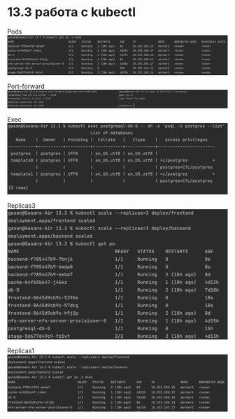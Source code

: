 # 13.3 работа с kubectl

Pods <br>
   <kbd> 
      <img src="https://github.com/Gasan66/devops-netology/blob/main/13.3/getpods.png" alt="pods"
      title="pods"/> 
   </kbd>

Port-forward <br>
   <kbd> 
      <img src="https://github.com/Gasan66/devops-netology/blob/main/13.3/portforward.png" alt="portforward"
      title="portforward"/> 
   </kbd>

Exec <br>
   <kbd> 
      <img src="https://github.com/Gasan66/devops-netology/blob/main/13.3/exec.png" alt="exec"
      title="exec"/> 
   </kbd>

Replicas3 <br>
   <kbd> 
      <img src="https://github.com/Gasan66/devops-netology/blob/main/13.3/replicas3.png" alt="replicas3"
      title="replicas3"/> 
   </kbd>

Replicas1 <br>
   <kbd> 
      <img src="https://github.com/Gasan66/devops-netology/blob/main/13.3/replicas1.png" alt="replicas1"
      title="replicas1"/> 
   </kbd>